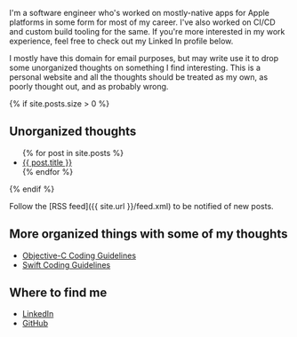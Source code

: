 I'm a software engineer who's worked on mostly-native apps for Apple platforms in some form for most of my career. I've also worked on CI/CD and custom build tooling for the same. If you're more interested in my work experience, feel free to check out my Linked In profile below.

I mostly have this domain for email purposes, but may write use it to drop some unorganized thoughts on something I find interesting. This is a personal website and all the thoughts should be treated as my own, as poorly thought out, and as probably wrong.

{% if site.posts.size > 0 %}
## Unorganized thoughts

<ul>
  {% for post in site.posts %}
    <li>
      <a href="{{ post.url }}">{{ post.title }}</a>
    </li>
  {% endfor %}
</ul>
{% endif %}

Follow the [RSS feed]({{ site.url }}/feed.xml) to be notified of new posts.

## More organized things with some of my thoughts
- [Objective-C Coding Guidelines](https://microsoft.github.io/objc-guide/)
- [Swift Coding Guidelines](https://microsoft.github.io/swift-guide/)

## Where to find me
- [LinkedIn](https://www.linkedin.com/in/mark-vitale-83139921/)
- [GitHub](https://github.com/markavitale/)
